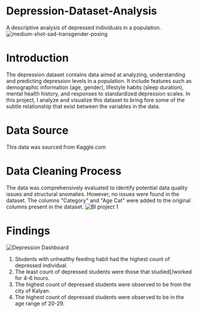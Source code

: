 # Depression-Dataset-Analysis
A descriptive analysis of depressed individuals in a population.
![medium-shot-sad-transgender-posing](https://github.com/user-attachments/assets/ac2964bf-0bf8-43f6-ac15-7cc29d5088f0)

# Introduction
The depression dataset contains data aimed at analyzing, understanding and predicting depression levels in a population. It include features such as demographic information (age, gender), lifestyle habits (sleep duration), mental health history, and responses to standardized depression scales. 
In this project, I analyze and visualize this dataset to bring fore some of the subtle relationship that exist between the variables in the data. 

# Data Source
This data was sourced from Kaggle.com

# Data Cleaning Process
The data was comprehensively evaluated to identify potential data quality issues and structural anomalies. However, no issues were found in the dataset. The columns "Category" and "Age Cat" were added to the original columns present in the dataset.
![BI project 1](https://github.com/user-attachments/assets/607e8750-defd-46af-9c24-f0bddcb5764a) 

# Findings

![Depression Dashboard](https://github.com/user-attachments/assets/8b53d615-488c-45b5-89cf-e476b9274c9e)

1. Students with unhealthy feeding habit had the highest count of depressed individual.
2. The least count of depressed students were those that studied[/worked for 4-6 hours.
3. The highest count of depressed students were observed to be from the city of Kalyan.
4. The highest count of depressed students were observed to be in the age range of 20-29.

